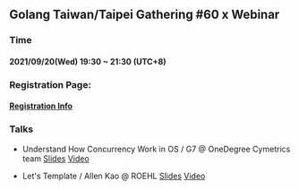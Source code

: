 ## Golang Taiwan/Taipei Gathering #60 x Webinar

### Time

#### 2021/09/20(Wed) 19:30 ~ 21:30  (UTC+8)

### Registration Page:

#### [Registration Info](https://www.meetup.com/golang-taipei-meetup/events/280940653/)

### Talks

- Understand How Concurrency Work in OS / G7 @ OneDegree Cymetrics team [Slides](https://www.slideshare.net/GenchiLu1/understanding-how-concurrency-work-in-os?fbclid=IwAR1gSC3hkY45GbX6Ov07XkhM5Ek7p56H-5tiFlsqhi8VSdM_KjFlZW4HrJ0) [Video]()

- Let's Template / Allen Kao @ ROEHL [Slides]() [Video]()


